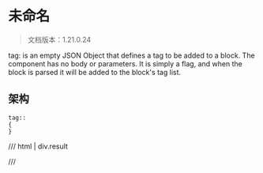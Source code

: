 # 未命名

> 文档版本：1.21.0.24

tag: is an empty JSON Object that defines a tag to be added to a block. The component has no body or parameters. It is simply a flag, and when the block is parsed it will be added to the block's tag list.

## 架构

```mcschema
tag::
{
}

```

/// html | div.result

///

